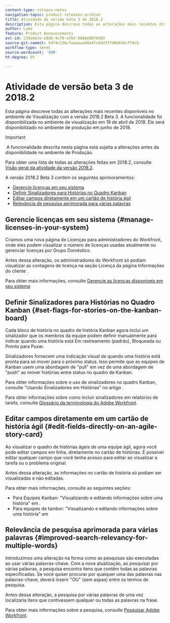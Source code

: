 ```yaml
---
content-type: release-notes
navigation-topic: product-releases-archive
title: Atividade de versão beta 3 de 2018.2
description: Esta página descreve todas as alterações mais recentes disponíveis no ambiente de Visualização com a versão 2018.2 Beta 3. A funcionalidade foi disponibilizada no ambiente de visualização em 19 de abril de 2018. Ele será disponibilizado no ambiente de produção em junho de 2018.
author: Luke
feature: Product Announcements
exl-id: 239a4e7e-e9db-4cf0-a703-8888e00f0d83
source-git-commit: 54f4c136cfaaaaaa90a4fc64d3ffd06816cff9cb
workflow-type: tm+mt
source-wordcount: '509'
ht-degree: 0%

---
```


# Atividade de versão beta 3 de 2018.2

Esta página descreve todas as alterações mais recentes disponíveis no ambiente de Visualização com a versão 2018.2 Beta 3. A funcionalidade foi disponibilizada no ambiente de visualização em 19 de abril de 2018. Ele será disponibilizado no ambiente de produção em junho de 2018.

>[!IMPORTANT]
>
> A funcionalidade descrita nesta página está sujeita a alterações antes da disponibilidade no ambiente de Produção.

Para obter uma lista de todas as alterações feitas em 2018.2, consulte  [Visão geral da atividade da versão 2018.2](../../../../product-announcements/product-releases/quarterly-release-archive/2018.2-release-activity/2018.2-release-activity-overview.md).

A versão 2018.2 Beta 3 contém os seguintes aprimoramentos:

* [Gerencie licenças em seu sistema](#manage-licenses-in-your-system)
* [Definir Sinalizadores para Histórias no Quadro Kanban](#set-flags-for-stories-on-the-kanban-board)
* [Editar campos diretamente em um cartão de história ágil](#edit-fields-directly-on-an-agile-story-card)
* [Relevância de pesquisa aprimorada para várias palavras](#improved-search-relevancy-for-multiple-words)

## Gerencie licenças em seu sistema {#manage-licenses-in-your-system}

Criamos uma nova página de Licenças para administradores do Workfront, onde eles podem visualizar o número de licenças usadas atualmente ou gerenciar licenças por Grupo Doméstico. 

Antes dessa alteração, os administradores do Workfront só podiam visualizar as contagens de licença na seção Licença da página Informações do cliente .

Para obter mais informações, consulte [Gerencie as licenças disponíveis em seu sistema](../../../../administration-and-setup/get-started-wf-administration/manage-available-licenses-in-your-system.md)

## Definir Sinalizadores para Histórias no Quadro Kanban {#set-flags-for-stories-on-the-kanban-board}

Cada bloco de história no quadro de história Kanban agora inclui um sinalizador que os membros da equipe podem definir manualmente para indicar quando uma história está Em rastreamento (padrão), Bloqueada ou Pronto para Puxar.

Sinalizadores fornecem uma indicação visual de quando uma história está pronta para se mover para o próximo status. Isso permite que as equipes de Kanban usem uma abordagem de &quot;pull&quot; em vez de uma abordagem de &quot;push&quot; ao mover histórias entre status no quadro de Kanban.

Para obter informações sobre o uso de sinalizadores no quadro Kanban, consulte &quot;Usando Sinalizadores em Histórias&quot; no artigo .

Para obter informações sobre como incluir sinalizadores em relatórios de tarefa, consulte [Glossário da terminologia do Adobe Workfront](../../../../workfront-basics/navigate-workfront/workfront-navigation/workfront-terminology-glossary.md).  

## Editar campos diretamente em um cartão de história ágil {#edit-fields-directly-on-an-agile-story-card}

Ao visualizar o quadro de histórias ágeis de uma equipe ágil, agora você pode editar campos em linha, diretamente no cartão de histórias. É possível editar qualquer campo que você tenha acesso para editar ao visualizar a tarefa ou o problema original.

Antes dessa alteração, as informações no cartão de história só podiam ser visualizadas e não editadas.

Para obter mais informações, consulte as seguintes seções:

* Para Equipes Kanban: &quot;Visualizando e editando informações sobre uma história&quot; em . 
* Para equipes de tambor: &quot;Visualizando e editando informações sobre uma história&quot; em

## Relevância de pesquisa aprimorada para várias palavras {#improved-search-relevancy-for-multiple-words}

Introduzimos uma alteração na forma como as pesquisas são executadas ao usar várias palavras-chave. Com a nova atualização, ao pesquisar por várias palavras, a pesquisa encontra itens que contêm todas as palavras especificadas. Se você quiser procurar por qualquer uma das palavras nas palavras-chave, deverá inserir &quot;OU&quot; (sem aspas) entre os termos de pesquisa. 

Antes dessa alteração, a pesquisa por várias palavras de uma vez localizaria itens que contivessem qualquer ou todas as palavras na frase. 

Para obter mais informações sobre a pesquisa, consulte [Pesquisar Adobe Workfront](../../../../workfront-basics/navigate-workfront/search/search-workfront.md).
